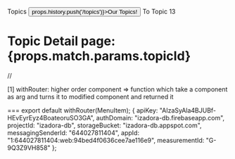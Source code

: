 <Link to='/topics'>Topics</Link>
    <button onClick={() => props.history.push('/topics')}>Our Topics!
</button>

<Link to={`${props.match.url}/13`}>To Topic 13</Link>

<h1>Topic Detail page: {props.match.params.topicId}</h1>

<div>
    <Route exact path='/' component={Home} />
    <Route exact path='/topics' component={TopicsList} />
    <Route exact path='/topics/:topicId' component={TopicDetail} />
</div>
 //

[1] withRouter: higher order component => function which take a component as arg and turns it to modified component and returned it

=== export default withRouter(MenuItem);
{
apiKey: "AIzaSyAla4BJUBf-HEvEyrEyz4BoateoruSO3GA",
authDomain: "izadora-db.firebaseapp.com",
projectId: "izadora-db",
storageBucket: "izadora-db.appspot.com",
messagingSenderId: "644027811404",
appId: "1:644027811404:web:94bed4f0636cee7ae116e9",
measurementId: "G-9Q3Z9VH858"
};
